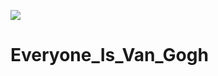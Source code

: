 ![](https://github.com/hualin95/Everyone_Is_Van_Gogh/blob/master/docs/logo.png)
# Everyone_Is_Van_Gogh
